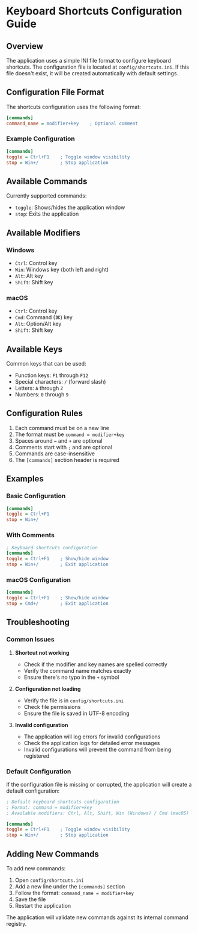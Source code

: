 # Keyboard Shortcuts Configuration Guide

## Overview

The application uses a simple INI file format to configure keyboard shortcuts. The configuration file is located at `config/shortcuts.ini`. If this file doesn't exist, it will be created automatically with default settings.

## Configuration File Format

The shortcuts configuration uses the following format:
```ini
[commands]
command_name = modifier+key    ; Optional comment
```

### Example Configuration
```ini
[commands]
toggle = Ctrl+F1    ; Toggle window visibility
stop = Win+/        ; Stop application
```

## Available Commands

Currently supported commands:
- `toggle`: Shows/hides the application window
- `stop`: Exits the application

## Available Modifiers

### Windows
- `Ctrl`: Control key
- `Win`: Windows key (both left and right)
- `Alt`: Alt key
- `Shift`: Shift key

### macOS
- `Ctrl`: Control key
- `Cmd`: Command (⌘) key
- `Alt`: Option/Alt key
- `Shift`: Shift key

## Available Keys

Common keys that can be used:
- Function keys: `F1` through `F12`
- Special characters: `/` (forward slash)
- Letters: `A` through `Z`
- Numbers: `0` through `9`

## Configuration Rules

1. Each command must be on a new line
2. The format must be `command = modifier+key`
3. Spaces around `=` and `+` are optional
4. Comments start with `;` and are optional
5. Commands are case-insensitive
6. The `[commands]` section header is required

## Examples

### Basic Configuration
```ini
[commands]
toggle = Ctrl+F1
stop = Win+/
```

### With Comments
```ini
; Keyboard shortcuts configuration
[commands]
toggle = Ctrl+F1    ; Show/hide window
stop = Win+/        ; Exit application
```

### macOS Configuration
```ini
[commands]
toggle = Ctrl+F1    ; Show/hide window
stop = Cmd+/        ; Exit application
```

## Troubleshooting

### Common Issues

1. **Shortcut not working**
   - Check if the modifier and key names are spelled correctly
   - Verify the command name matches exactly
   - Ensure there's no typo in the `+` symbol

2. **Configuration not loading**
   - Verify the file is in `config/shortcuts.ini`
   - Check file permissions
   - Ensure the file is saved in UTF-8 encoding

3. **Invalid configuration**
   - The application will log errors for invalid configurations
   - Check the application logs for detailed error messages
   - Invalid configurations will prevent the command from being registered

### Default Configuration

If the configuration file is missing or corrupted, the application will create a default configuration:

```ini
; Default keyboard shortcuts configuration
; Format: command = modifier+key
; Available modifiers: Ctrl, Alt, Shift, Win (Windows) / Cmd (macOS)

[commands]
toggle = Ctrl+F1    ; Toggle window visibility
stop = Win+/        ; Stop application
```

## Adding New Commands

To add new commands:
1. Open `config/shortcuts.ini`
2. Add a new line under the `[commands]` section
3. Follow the format: `command_name = modifier+key`
4. Save the file
5. Restart the application

The application will validate new commands against its internal command registry. 